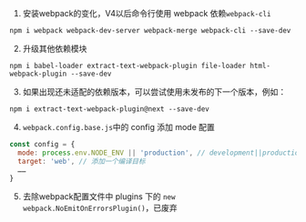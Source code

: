 1. 安装webpack的变化，V4以后命令行使用 webpack 依赖`webpack-cli`

```shell
npm i webpack webpack-dev-server webpack-merge webpack-cli --save-dev
```

2. 升级其他依赖模块

```shell
npm i babel-loader extract-text-webpack-plugin file-loader html-webpack-plugin --save-dev
```

3. 如果出现还未适配的依赖版本，可以尝试使用未发布的下一个版本，例如：

```shell
npm i extract-text-webpack-plugin@next --save-dev
```

4. `webpack.config.base.js`中的 config 添加 mode 配置

```javascript
const config = {
  mode: process.env.NODE_ENV || 'production', // development||productions
  target: 'web', // 添加一个编译目标
  ……
}
```

5. 去除webpack配置文件中 plugins 下的 `new webpack.NoEmitOnErrorsPlugin()`，已废弃